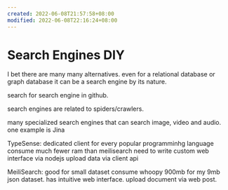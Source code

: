 ```yaml
---
created: 2022-06-08T21:57:58+08:00
modified: 2022-06-08T22:16:24+08:00
---
```


# Search Engines DIY

I bet there are many many alternatives. even for a relational database or graph database it can be a search engine by its nature.

search for search engine in github.

search engines are related to spiders/crawlers.

many specialized search engines that can search image, video and audio. one example is Jina

TypeSense:
dedicated client for every popular programminhg language
consume much fewer ram than meilisearch
need to write custom web interface via nodejs
upload data via client api

MeiliSearch:
good for small dataset
consume whoopy 900mb for my 9mb json dataset.
has intuitive web interface.
upload document via web post.

